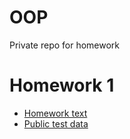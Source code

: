 # OOP
Private repo for homework

# Homework 1

- [Homework text](http://oop.etf.rs/domaci/OOP_DZ1_2019_20.pdf)
- [Public test data](http://oop.etf.rs/domaci/OOP_DZ1_2019_20_JavniTest.zip)
